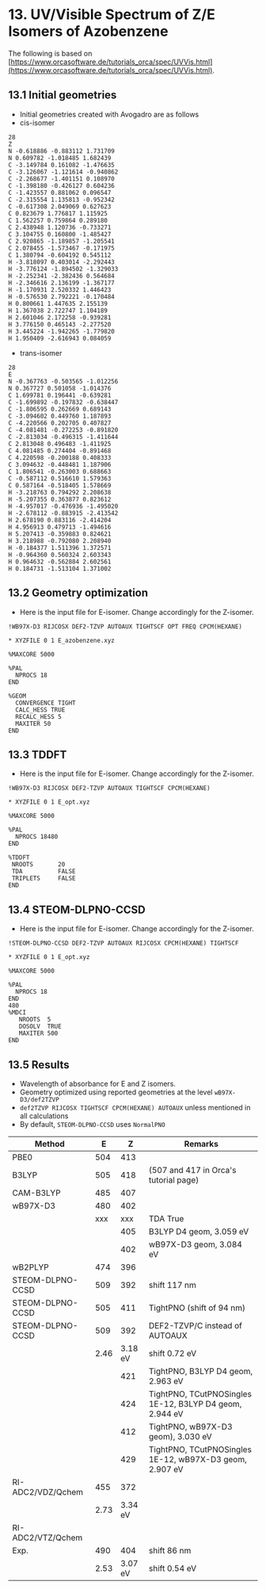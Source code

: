 # 13. UV/Visible Spectrum of Z/E Isomers of Azobenzene

The following is based on [https://www.orcasoftware.de/tutorials_orca/spec/UVVis.html](https://www.orcasoftware.de/tutorials_orca/spec/UVVis.html).   

## 13.1 Initial geometries

- Initial geometries created with Avogadro are as follows
- cis-isomer
```
28
Z
N -0.618886 -0.883112 1.731709
N 0.609782 -1.018485 1.682439
C -3.149784 0.161082 -1.476635
C -3.126067 -1.121614 -0.940862
C -2.268677 -1.401151 0.108970
C -1.398180 -0.426127 0.604236
C -1.423557 0.881062 0.096547
C -2.315554 1.135813 -0.952342
C -0.617308 2.049069 0.627623
C 0.823679 1.776817 1.115925
C 1.562257 0.759864 0.289180
C 2.438948 1.120736 -0.733271
C 3.104755 0.160800 -1.485427
C 2.920865 -1.189857 -1.205541
C 2.078455 -1.573467 -0.171975
C 1.380794 -0.604192 0.545112
H -3.818097 0.403014 -2.292443
H -3.776124 -1.894502 -1.329033
H -2.252341 -2.382436 0.564684
H -2.346616 2.136199 -1.367177
H -1.170931 2.520332 1.446423
H -0.576530 2.792221 -0.170484
H 0.800661 1.447635 2.155139
H 1.367038 2.722747 1.104189
H 2.601046 2.172258 -0.939281
H 3.776150 0.465143 -2.277520
H 3.445224 -1.942265 -1.779820
H 1.950409 -2.616943 0.084059
```
- trans-isomer
```
28
E
N -0.367763 -0.503565 -1.012256
N 0.367727 0.501058 -1.014376
C 1.699781 0.196441 -0.639281
C -1.699892 -0.197832 -0.638447
C -1.806595 0.262669 0.689143
C -3.094602 0.449760 1.187893
C -4.220566 0.202705 0.407827
C -4.081481 -0.272253 -0.891820
C -2.813034 -0.496315 -1.411644
C 2.813048 0.496483 -1.411925
C 4.081485 0.274404 -0.891468
C 4.220598 -0.200188 0.408333
C 3.094632 -0.448481 1.187906
C 1.806541 -0.263003 0.688663
C -0.587112 0.516610 1.579363
C 0.587164 -0.518405 1.578669
H -3.218763 0.794292 2.208638
H -5.207355 0.363877 0.823612
H -4.957017 -0.476936 -1.495020
H -2.678112 -0.883915 -2.413542
H 2.678190 0.883116 -2.414204
H 4.956913 0.479713 -1.494616
H 5.207413 -0.359883 0.824621
H 3.218988 -0.792080 2.208940
H -0.184377 1.511396 1.372571
H -0.964360 0.560324 2.603343
H 0.964632 -0.562884 2.602561
H 0.184731 -1.513104 1.371002
```

## 13.2 Geometry optimization

- Here is the input file for E-isomer. Change accordingly for the Z-isomer.

```
!WB97X-D3 RIJCOSX DEF2-TZVP AUTOAUX TIGHTSCF OPT FREQ CPCM(HEXANE)

* XYZFILE 0 1 E_azobenzene.xyz

%MAXCORE 5000

%PAL
  NPROCS 18
END

%GEOM
  CONVERGENCE TIGHT
  CALC_HESS TRUE
  RECALC_HESS 5
  MAXITER 50
END
```

## 13.3 TDDFT

- Here is the input file for E-isomer. Change accordingly for the Z-isomer.

```
!WB97X-D3 RIJCOSX DEF2-TZVP AUTOAUX TIGHTSCF CPCM(HEXANE)

* XYZFILE 0 1 E_opt.xyz

%MAXCORE 5000

%PAL
  NPROCS 18480
END

%TDDFT
 NROOTS       20
 TDA          FALSE
 TRIPLETS     FALSE
END
```

## 13.4 STEOM-DLPNO-CCSD

- Here is the input file for E-isomer. Change accordingly for the Z-isomer.

```
!STEOM-DLPNO-CCSD DEF2-TZVP AUTOAUX RIJCOSX CPCM(HEXANE) TIGHTSCF

* XYZFILE 0 1 E_opt.xyz

%MAXCORE 5000

%PAL
  NPROCS 18
END
480
%MDCI
   NROOTS  5
   DOSOLV  TRUE
   MAXITER 500
END
```

## 13.5 Results

- Wavelength of absorbance for E and Z isomers.
- Geometry optimized using reported geometries at the level `wB97X-D3/def2TZVP`
- `def2TZVP RIJCOSX TIGHTSCF CPCM(HEXANE) AUTOAUX` unless mentioned in all calculations
- By default, `STEOM-DLPNO-CCSD` uses `NormalPNO`


| Method | E | Z | Remarks |
|---|---|---|---|
|PBE0               |504   |413||
|B3LYP              |505   |418 |(507 and 417 in Orca's tutorial page)|
|CAM-B3LYP          |485   |407||
|wB97X-D3           |480   |402||
|                   |xxx   |xxx |TDA True|
|                   |      | 405 |B3LYP D4 geom, 3.059 eV|
|                   |      |402 |wB97X-D3 geom, 3.084 eV|
|wB2PLYP            |474   |396||
|STEOM-DLPNO-CCSD   |509   |392 |shift 117 nm|
|STEOM-DLPNO-CCSD   |505   |411 |TightPNO (shift of 94 nm)|
|STEOM-DLPNO-CCSD   |509   |392 |DEF2-TZVP/C instead of AUTOAUX|
|                  |2.46   |3.18 eV |shift 0.72 eV|
|                   |      |421 |TightPNO, B3LYP D4 geom, 2.963 eV|
|                   |      |424 |TightPNO, TCutPNOSingles 1E-12, B3LYP D4 geom, 2.944 eV|
|                   |      |412 |TightPNO, wB97X-D3 geom), 3.030 eV|
|                   |      |429 |TightPNO, TCutPNOSingles 1E-12, wB97X-D3 geom, 2.907 eV|
|RI-ADC2/VDZ/Qchem  |455   |372||
|                  |2.73  |3.34  eV||
|RI-ADC2/VTZ/Qchem  |    |||
|Exp.               |490   |404 |shift 86 nm|
|                  |2.53   |3.07 eV |shift 0.54 eV   |
